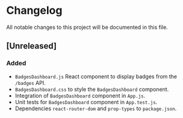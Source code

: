 # Changelog

All notable changes to this project will be documented in this file.

## [Unreleased]

### Added
- `BadgesDashboard.js` React component to display badges from the `/badges` API.
- `BadgesDashboard.css` to style the `BadgesDashboard` component.
- Integration of `BadgesDashboard` component in `App.js`.
- Unit tests for `BadgesDashboard` component in `App.test.js`.
- Dependencies `react-router-dom` and `prop-types` to `package.json`.
